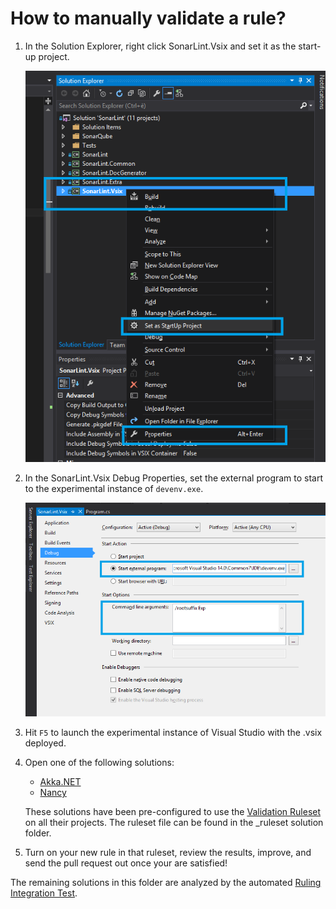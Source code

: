 # How to manually validate a rule?

1. In the Solution Explorer, right click SonarLint.Vsix and set it as the start-up project.

	![](SolutionExplorer.png)

2. In the SonarLint.Vsix Debug Properties, set the external program to start to the experimental instance of `devenv.exe`.

	![](DebugProperties.png)

3. Hit `F5` to launch the experimental instance of Visual Studio with the .vsix deployed.

4. Open one of the following solutions:

	* [Akka.NET](akka.net-dev_8b00423b29/src/Akka.sln)
	* [Nancy](Nancy-master_6775d18fc5/src/Nancy.sln)

	These solutions have been pre-configured to use the [Validation Ruleset](ValidationRuleset.ruleset) on all their projects. The ruleset file can be found in the \_ruleset solution folder.
	

5. Turn on your new rule in that ruleset, review the results, improve, and send the pull request out once your are satisfied!

The remaining solutions in this folder are analyzed by the automated [Ruling Integration Test](../src/Tests/SonarLint.RulingTest/RulingTest.cs).
